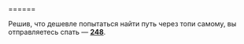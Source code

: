 ======

Решив, что дешевле попытаться найти путь через топи самому, вы отправляетесь спать — [**248**](#n_248).

